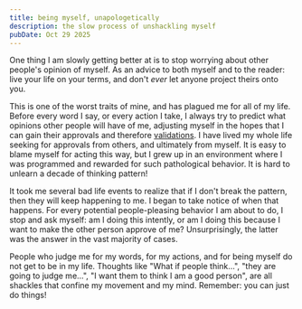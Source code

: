 ```yaml
---
title: being myself, unapologetically
description: the slow process of unshackling myself
pubDate: Oct 29 2025
---
```


One thing I am slowly getting better at is to stop worrying about other people's opinion of myself. As an advice to both myself and to the reader: live your life on your terms, and don't _ever_ let anyone project theirs onto you.

This is one of the worst traits of mine, and has plagued me for all of my life. Before every word I say, or every action I take, I always try to predict what opinions other people will have of me, adjusting myself in the hopes that I can gain their approvals and therefore [validations](https://kennethnym.com/blog/the-pathological-desire-for-validation/). I have lived my whole life seeking for approvals from others, and ultimately from myself. It is easy to blame myself for acting this way, but I grew up in an environment where I was programmed and rewarded for such pathological behavior. It is hard to unlearn a decade of thinking pattern!

It took me several bad life events to realize that if I don't break the pattern, then they will keep happening to me. I began to take notice of when that happens. For every potential people-pleasing behavior I am about to do, I stop and ask myself: am I doing this intently, or am I doing this because I want to make the other person approve of me? Unsurprisingly, the latter was the answer in the vast majority of cases.

People who judge me for my words, for my actions, and for being myself do not get to be in my life. Thoughts like "What if people think...", "they are going to judge me...", "I want them to think I am a good person", are all shackles that confine my movement and my mind. Remember: you can just do things!